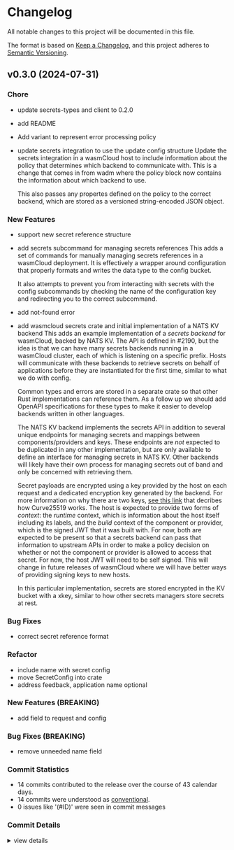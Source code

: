 # Changelog

All notable changes to this project will be documented in this file.

The format is based on [Keep a Changelog](https://keepachangelog.com/en/1.0.0/),
and this project adheres to [Semantic Versioning](https://semver.org/spec/v2.0.0.html).

## v0.3.0 (2024-07-31)

### Chore

 - <csr-id-a65fa0a21f00ae82c2aef7377946fa96904e5dfb/> update secrets-types and client to 0.2.0
 - <csr-id-8e7537e4f1d3621aa34663581f593dc232b61693/> add README
 - <csr-id-03ff4ff5bbee52ae409a89309abc3203dd5a07bd/> Add variant to represent error processing policy
 - <csr-id-da879d3e50d32fe1c09edcf2b58cb2db9c9e2661/> update secrets integration to use the update config structure
   Update the secrets integration in a wasmCloud host to include
   information about the policy that determines which backend to
   communicate with. This is a change that comes in from wadm where the
   policy block now contains the information about which backend to use.
   
   This also passes any propertes defined on the policy to the correct
   backend, which are stored as a versioned string-encoded JSON object.

### New Features

 - <csr-id-1870276d4e99987dd7ba6804c1df078fa44e289e/> support new secret reference structure
 - <csr-id-abd804417409bf79e41d4d310af1947efa31eca7/> add secrets subcommand for managing secrets references
   This adds a set of commands for manually managing secrets references in
   a wasmCloud deployment. It is effectively a wrapper around configuration
   that properly formats and writes the data type to the config bucket.
   
   It also attempts to prevent you from interacting with secrets with the
   config subcommands by checking the name of the configuration key and
   redirecting you to the correct subcommand.
 - <csr-id-8de8062a2d31eb89fda63e1464a5f1d4b40adc93/> add not-found error
 - <csr-id-7442ccbc9c29da3cffede6ea0809288bd69ac7e2/> add wasmcloud secrets crate and initial implementation of a NATS KV backend
   This adds an example implementation of a _secrets backend_ for
   wasmCloud, backed by NATS KV. The API is defined in #2190, but the idea
   is that we can have many secrets backends running in a wasmCloud
   cluster, each of which is listening on a specific prefix. Hosts will
   communicate with these backends to retrieve secrets on behalf of
   applications before they are instantiated for the first time, similar to
   what we do with config.
   
   Common types and errors are stored in a separate crate so that other
   Rust implementations can reference them. As a follow up we should add
   OpenAPI specifications for these types to make it easier to develop
   backends written in other languages.
   
   The NATS KV backend implements the secrets API in addition to several
   unique endpoints for managing secrets and mappings between
   components/providers and keys. These endpoints are _not_ expected to be
   duplicated in any other implementation, but are only available to define
   an interface for managing secrets in NATS KV. Other backends will likely
   have their own process for managing secrets out of band and only be
   concerned with retrieving them.
   
   Secret payloads are encrypted using a key provided by the host on each
   request and a dedicated encryption key generated by the backend. For
   more information on why there are two keys, [see this
   link](https://cr.yp.to/ecdh.html) that decribes how Curve25519 works.
   The host is expected to provide two forms of _context_: the _runtime_
   context, which is information about the host itself including its
   labels, and the _build_ context of the component or provider, which is
   the signed JWT that it was built with. For now, both are expected to be
   present so that a secrets backend can pass that information to upstream
   APIs in order to make a policy decision on whether or not the component
   or provider is allowed to access that secret. For now, the host JWT will
   need to be self signed. This will change in future releases of wasmCloud
   where we will have better ways of providing signing keys to new hosts.
   
   In this particular implementation, secrets are stored encrypted in the
   KV bucket with a xkey, similar to how other secrets managers store
   secrets at rest.

### Bug Fixes

 - <csr-id-0346adee762f519e6cf377b84b4fdf0dce83c12d/> correct secret reference format

### Refactor

 - <csr-id-c666ef50fecc1ee248bf78d486a915ee077e3b4a/> include name with secret config
 - <csr-id-2ea22a28ca9fd1838fc03451f33d75690fc28f2a/> move SecretConfig into crate
 - <csr-id-b56982f437209ecaff4fa6946f8fe4c3068a62cd/> address feedback, application name optional

### New Features (BREAKING)

 - <csr-id-61b7cf6cdc878d0904f0d07a920c0816d4e5b100/> add field to request and config

### Bug Fixes (BREAKING)

 - <csr-id-37601b495343768a430447a4358b235a60a4300b/> remove unneeded name field

### Commit Statistics

<csr-read-only-do-not-edit/>

 - 14 commits contributed to the release over the course of 43 calendar days.
 - 14 commits were understood as [conventional](https://www.conventionalcommits.org).
 - 0 issues like '(#ID)' were seen in commit messages

### Commit Details

<csr-read-only-do-not-edit/>

<details><summary>view details</summary>

 * **Uncategorized**
    - Remove unneeded name field ([`37601b4`](https://github.com/wasmCloud/wasmCloud/commit/37601b495343768a430447a4358b235a60a4300b))
    - Update secrets-types and client to 0.2.0 ([`a65fa0a`](https://github.com/wasmCloud/wasmCloud/commit/a65fa0a21f00ae82c2aef7377946fa96904e5dfb))
    - Add field to request and config ([`61b7cf6`](https://github.com/wasmCloud/wasmCloud/commit/61b7cf6cdc878d0904f0d07a920c0816d4e5b100))
    - Add README ([`8e7537e`](https://github.com/wasmCloud/wasmCloud/commit/8e7537e4f1d3621aa34663581f593dc232b61693))
    - Include name with secret config ([`c666ef5`](https://github.com/wasmCloud/wasmCloud/commit/c666ef50fecc1ee248bf78d486a915ee077e3b4a))
    - Move SecretConfig into crate ([`2ea22a2`](https://github.com/wasmCloud/wasmCloud/commit/2ea22a28ca9fd1838fc03451f33d75690fc28f2a))
    - Address feedback, application name optional ([`b56982f`](https://github.com/wasmCloud/wasmCloud/commit/b56982f437209ecaff4fa6946f8fe4c3068a62cd))
    - Correct secret reference format ([`0346ade`](https://github.com/wasmCloud/wasmCloud/commit/0346adee762f519e6cf377b84b4fdf0dce83c12d))
    - Add variant to represent error processing policy ([`03ff4ff`](https://github.com/wasmCloud/wasmCloud/commit/03ff4ff5bbee52ae409a89309abc3203dd5a07bd))
    - Update secrets integration to use the update config structure ([`da879d3`](https://github.com/wasmCloud/wasmCloud/commit/da879d3e50d32fe1c09edcf2b58cb2db9c9e2661))
    - Support new secret reference structure ([`1870276`](https://github.com/wasmCloud/wasmCloud/commit/1870276d4e99987dd7ba6804c1df078fa44e289e))
    - Add secrets subcommand for managing secrets references ([`abd8044`](https://github.com/wasmCloud/wasmCloud/commit/abd804417409bf79e41d4d310af1947efa31eca7))
    - Add not-found error ([`8de8062`](https://github.com/wasmCloud/wasmCloud/commit/8de8062a2d31eb89fda63e1464a5f1d4b40adc93))
    - Add wasmcloud secrets crate and initial implementation of a NATS KV backend ([`7442ccb`](https://github.com/wasmCloud/wasmCloud/commit/7442ccbc9c29da3cffede6ea0809288bd69ac7e2))
</details>


